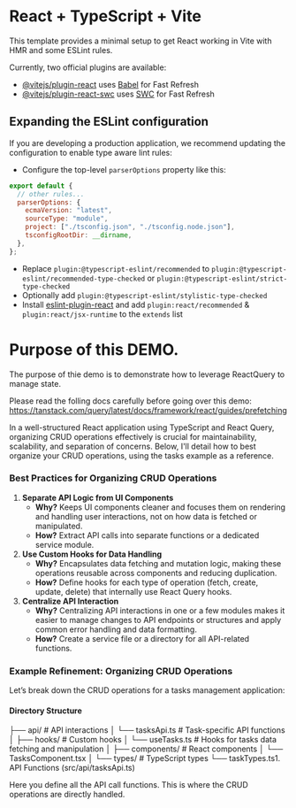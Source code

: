 # React + TypeScript + Vite

This template provides a minimal setup to get React working in Vite with HMR and some ESLint rules.

Currently, two official plugins are available:

- [@vitejs/plugin-react](https://github.com/vitejs/vite-plugin-react/blob/main/packages/plugin-react/README.md) uses [Babel](https://babeljs.io/) for Fast Refresh
- [@vitejs/plugin-react-swc](https://github.com/vitejs/vite-plugin-react-swc) uses [SWC](https://swc.rs/) for Fast Refresh

## Expanding the ESLint configuration

If you are developing a production application, we recommend updating the configuration to enable type aware lint rules:

- Configure the top-level `parserOptions` property like this:

```js
export default {
  // other rules...
  parserOptions: {
    ecmaVersion: "latest",
    sourceType: "module",
    project: ["./tsconfig.json", "./tsconfig.node.json"],
    tsconfigRootDir: __dirname,
  },
};
```

- Replace `plugin:@typescript-eslint/recommended` to `plugin:@typescript-eslint/recommended-type-checked` or `plugin:@typescript-eslint/strict-type-checked`
- Optionally add `plugin:@typescript-eslint/stylistic-type-checked`
- Install [eslint-plugin-react](https://github.com/jsx-eslint/eslint-plugin-react) and add `plugin:react/recommended` & `plugin:react/jsx-runtime` to the `extends` list

# Purpose of this DEMO.

The purpose of thie demo is to demonstrate how to leverage ReactQuery to manage state.

Please read the folling docs carefully before going over this demo: https://tanstack.com/query/latest/docs/framework/react/guides/prefetching

In a well-structured React application using TypeScript and React Query, organizing CRUD operations effectively is crucial for maintainability, scalability, and separation of concerns. Below, I'll detail how to best organize your CRUD operations, using the tasks example as a reference.

### Best Practices for Organizing CRUD Operations

1. **Separate API Logic from UI Components**
   - **Why?** Keeps UI components cleaner and focuses them on rendering and handling user interactions, not on how data is fetched or manipulated.
   - **How?** Extract API calls into separate functions or a dedicated service module.
2. **Use Custom Hooks for Data Handling**
   - **Why?** Encapsulates data fetching and mutation logic, making these operations reusable across components and reducing duplication.
   - **How?** Define hooks for each type of operation (fetch, create, update, delete) that internally use React Query hooks.
3. **Centralize API Interaction**
   - **Why?** Centralizing API interactions in one or a few modules makes it easier to manage changes to API endpoints or structures and apply common error handling and data formatting.
   - **How?** Create a service file or a directory for all API-related functions.

### Example Refinement: Organizing CRUD Operations

Let’s break down the CRUD operations for a tasks management application:

#### Directory Structure

├── api/ # API interactions
│ └── tasksApi.ts # Task-specific API functions
│
├── hooks/ # Custom hooks
│ └── useTasks.ts # Hooks for tasks data fetching and manipulation
│
├── components/ # React components
│ └── TasksComponent.tsx
│
└── types/ # TypeScript types
└── taskTypes.ts1. API Functions (src/api/tasksApi.ts)

Here you define all the API call functions. This is where the CRUD operations are directly handled.

